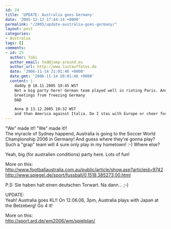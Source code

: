 ```yaml
---
id: 24
title: 'UPDATE: Australia goes Germany'
date: '2005-12-12 17:44:14 +0000'
permalink: "/2005/update-australia-goes-germany/"
layout: post
categories:
- Australia
tags: []
comments:
- id: 25
  author: Tobi
  author_email: ted@jump-around.eu
  author_url: http://www.lustauffotos.de
  date: '2006-11-14 21:01:46 +0000'
  date_gmt: '2006-11-14 20:01:46 +0000'
  content: |-
    daddy @ 18.11.2005 19:45 WST
    Not a big party here! German team played well in rioting Paris. And Ballack's squeezing money out B.Munich; he is pitting his new contract against others, I guess.
    Greetings from freezing Germany
    DAD

    Anna @ 13.12.2005 10:32 WST
    and than America against Italia. Do I stai with Europe or cheer for my second home...?!
---
```

"We" made it!! "We" made it!!  
The myracle of Sydney happend, Australia is going to the Soccer World Championship 2006 in Germany! And guess where they're gonna play? Such a "grap" team will 4 sure only play in my hometown! :-) Where else?

Yeah, big (for australien conditions) party here. Lots of fun!

More on this:  
<http://www.footballaustralia.com.au/public/article/show.asp?articleid=9742>  
<http://www.spiegel.de/sport/fussball/0,1518,385273,00.html>

P.S: Sie haben halt einen deutschen Torwart. Na dann... ;-)

UPDATE:  
Yeah! Australia goes KL!! On 12.06.06, 3pm, Australia plays with Japan at the Betzeberg! Go 4 it!

More on this:  
<http://sport.ard.de/wm2006/wm/spielplan/>